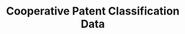 ---
layout: default
bigquery: https://console.cloud.google.com/bigquery?p=patents-public-data&d=cpc&page=dataset
citation: '“Cooperative Patent Classification” by the EPO and USPTO, for public use. '
contributors: EPO, USPTO
cost: None
description: Cooperative Patent Classification Data contains the scheme and definitions
  of the Cooperative Patent Classification system for classifying patent documents.
  The CPC is the result of a partnership between the EPO and the USPTO in their joint
  effort to develop a common, internationally compatible classification system for
  technical documents, in particular patent publications, which will be used by both
  offices in the patent granting process
documentation: https://www.cooperativepatentclassification.org/cpcSchemeAndDefinitions
last_edit: Mon, 04 Apr 2022 19:07:06 GMT
location: https://www.cooperativepatentclassification.org/index
maintained_by: USPTO, EPO
schema_fields: '[''limiting_references'', ''limitingReferences'', ''child_groups'',
  ''residual_references'', ''additional_only'', ''ipcConcordant'', ''breakdownCode'',
  ''title_part'', ''date_revised'', ''titleFull'', ''definition'', ''parents'', ''status'',
  ''notAllocatable'', ''sizeCache'', ''informative_references'', ''title_full'', ''synonyms'',
  ''level'', ''titlePart'', ''application_references'', ''applicationReferences'',
  ''childGroups'', ''glossary'', ''breakdown_code'', ''children'', ''informativeReferences'',
  ''ipc_concordant'', ''symbol'', ''not_allocatable'', ''residualReferences'', ''dateRevised'']'
shortname: cooperative_patent_classification
tags:
- patents
- science
title: Cooperative Patent Classification Data
uuid: 984374a7-16e9-4b35-9445-458daceb01bf
---